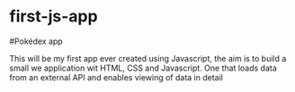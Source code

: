 # first-js-app

#Pokédex app

This will be my first app ever created using Javascript, the aim is to build a small we application wit HTML, CSS and Javascript. One that loads data from an external API and enables viewing of data in detail
